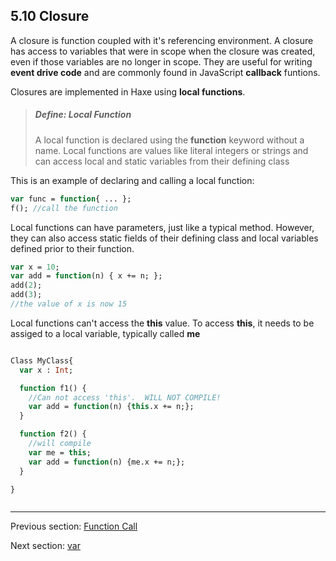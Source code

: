## 5.10 Closure

A closure is function coupled with it's referencing environment.  A closure has access to variables that were in scope when the closure was created, even if those variables are no longer in scope.  They are useful for writing **event drive code** and are commonly found in JavaScript **callback** funtions.  

Closures are implemented in Haxe using **local functions**.

> ##### Define: Local Function
>
> A local function is declared using the **function** keyword without a name.  Local functions are values like literal integers or strings and can access local and static variables from their defining class


This is an example of declaring and calling a local function:
```haxe
var func = function{ ... };
f(); //call the function
```

Local functions can have parameters, just like a typical method.  However, they can also access static fields of their defining class and local variables defined prior to their function.

```haxe
var x = 10;
var add = function(n) { x += n; };
add(2);
add(3);
//the value of x is now 15
```

Local functions can't access the **this** value.  To access **this**, it needs to be assiged to a local variable, typically called **me**

```haxe

Class MyClass{
  var x : Int;

  function f1() {
    //Can not access 'this'.  WILL NOT COMPILE!
    var add = function(n) {this.x += n;};
  }

  function f2() {
    //will compile
    var me = this;
    var add = function(n) {me.x += n;};
  }

}



```

---

Previous section: [Function Call](5.9-Function_Call.md)

Next section: [var](5.11-var.md)